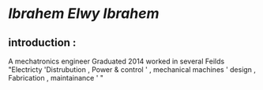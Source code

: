  # ***Ibrahem Elwy Ibrahem***

## introduction :
   A mechatronics engineer Graduated 2014 worked in several Feilds "Electricty 'Distrubution , Power & control ' , mechanical machines  ' design , Fabrication , maintainance '  "
